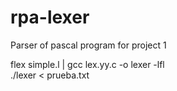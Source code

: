 # rpa-lexer
Parser of pascal program for project 1

flex simple.l | gcc lex.yy.c -o lexer -lfl      
./lexer < prueba.txt
